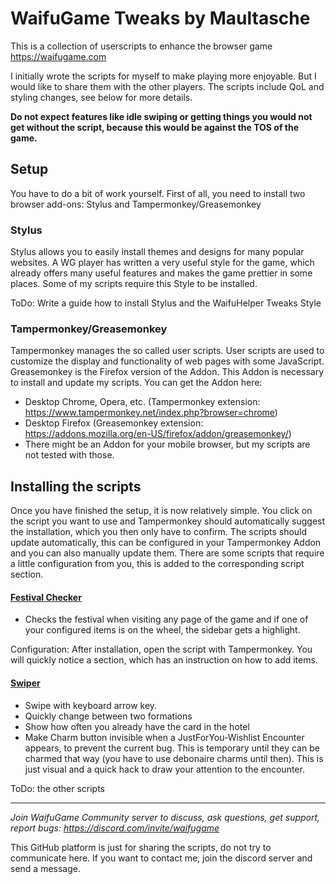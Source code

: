 # WaifuGame Tweaks by Maultasche

This is a collection of userscripts to enhance the browser game https://waifugame.com

I initially wrote the scripts for myself to make playing more enjoyable. But I would like to share them with the other players. The scripts include QoL and styling changes, see below for more details.

**Do not expect features like idle swiping or getting things you would not get without the script, because this would be against the TOS of the game.**


## Setup

You have to do a bit of work yourself. First of all, you need to install two browser add-ons: Stylus and Tampermonkey/Greasemonkey

### Stylus

Stylus allows you to easily install themes and designs for many popular websites.
A WG player has written a very useful style for the game, which already offers many useful features and makes the game prettier in some places. Some of my scripts require this Style to be installed.

ToDo: Write a guide how to install Stylus and the WaifuHelper Tweaks Style

### Tampermonkey/Greasemonkey

Tampermonkey manages the so called user scripts. User scripts are used to customize the display and functionality of web pages with some JavaScript.
Greasemonkey is the Firefox version of the Addon.
This Addon is necessary to install and update my scripts.
You can get the Addon here:
* Desktop Chrome, Opera, etc. (Tampermonkey extension: https://www.tampermonkey.net/index.php?browser=chrome)
* Desktop Firefox (Greasemonkey extension: https://addons.mozilla.org/en-US/firefox/addon/greasemonkey/)
* There might be an Addon for your mobile browser, but my scripts are not tested with those.

## Installing the scripts

Once you have finished the setup, it is now relatively simple. You click on the script you want to use and Tampermonkey should automatically suggest the installation, which you then only have to confirm. The scripts should update automatically, this can be configured in your Tampermonkey Addon and you can also manually update them.
There are some scripts that require a little configuration from you, this is added to the corresponding script section.

#### [Festival Checker](https://github.com/maultasche92/WaifuGame-Tweaks/raw/main/WaifuGame%20Festival%20Checker.user.js)

* Checks the festival when visiting any page of the game and if one of your configured items is on the wheel, the sidebar gets a highlight.

Configuration: After installation, open the script with Tampermonkey. You will quickly notice a section, which has an instruction on how to add items.

#### [Swiper](https://github.com/maultasche92/WaifuGame-Tweaks/raw/main/WaifuGame%20Swiper%20Tweaks.user.js)

* Swipe with keyboard arrow key.
* Quickly change between two formations
* Show how often you already have the card in the hotel
* Make Charm button invisible when a JustForYou-Wishlist Encounter appears, to prevent the current bug. This is temporary until they can be charmed that way (you have to use debonaire charms until then). This is just visual and a quick hack to draw your attention to the encounter.

ToDo: the other scripts

---
*Join WaifuGame Community server to discuss, ask questions, get support, report bugs: https://discord.com/invite/waifugame*

This GitHub platform is just for sharing the scripts, do not try to communicate here.
If you want to contact me, join the discord server and send a message.